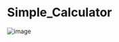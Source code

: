 # Simple_Calculator
![image](https://github.com/Durgesh13kesharwani/Simple_Calculator/assets/147710997/c4c75e0d-3d68-4ac3-8157-a43f79bc4332)

